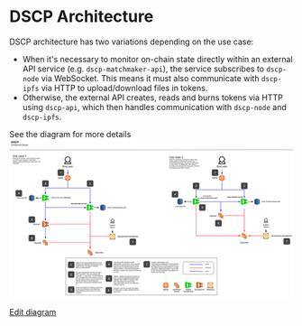 # DSCP Architecture

DSCP architecture has two variations depending on the use case:

- When it's necessary to monitor on-chain state directly within an external API service (e.g. `dscp-matchmaker-api`), the service subscribes to `dscp-node` via WebSocket. This means it must also communicate with `dscp-ipfs` via HTTP to upload/download files in tokens.
- Otherwise, the external API creates, reads and burns tokens via HTTP using `dscp-api`, which then handles communication with `dscp-node` and `dscp-ipfs`.

See the diagram for more details
![Architecture Diagram](../assets/architecture-v1.svg)

[Edit diagram](https://docs.google.com/drawings/d/1eanItroFbYsq9VPdpPe-2vMjSPNHgFpFmLiL6K_K5mM/edit)

